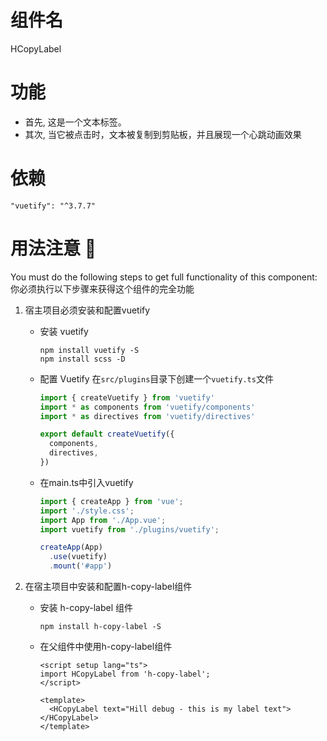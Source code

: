# 组件名
HCopyLabel

# 功能

- 首先, 这是一个文本标签。
- 其次, 当它被点击时，文本被复制到剪贴板，并且展现一个心跳动画效果

# 依赖
`"vuetify": "^3.7.7"`

# 用法注意 🚨
You must do the following steps to get full functionality of this component:
你必须执行以下步骤来获得这个组件的完全功能
1. 宿主项目必须安装和配置vuetify
   - 安装 vuetify
     
     ```shell
     npm install vuetify -S
     npm install scss -D
     ```

   - 配置 Vuetify
     在`src/plugins`目录下创建一个`vuetify.ts`文件
     ```typescript
     import { createVuetify } from 'vuetify'
     import * as components from 'vuetify/components'
     import * as directives from 'vuetify/directives'
     
     export default createVuetify({
       components,
       directives,
     })
     ```
   
   - 在main.ts中引入vuetify

     ```typescript
     import { createApp } from 'vue';
     import './style.css';
     import App from './App.vue';
     import vuetify from './plugins/vuetify';
     
     createApp(App)
       .use(vuetify)
       .mount('#app')
     ```

2. 在宿主项目中安装和配置h-copy-label组件
   - 安装 h-copy-label 组件
     ```shell
     npm install h-copy-label -S
     ```

   - 在父组件中使用h-copy-label组件
     ```vue
     <script setup lang="ts">
     import HCopyLabel from 'h-copy-label';
     </script>
     
     <template>
       <HCopyLabel text="Hill debug - this is my label text"></HCopyLabel>
     </template>
     ```
